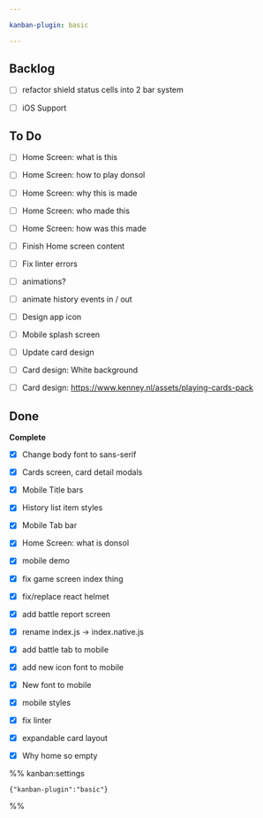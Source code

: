 ```yaml
---

kanban-plugin: basic

---
```


## Backlog

- [ ] refactor shield status cells into 2 bar system
- [ ] iOS Support


## To Do

- [ ] Home Screen: what is this
- [ ] Home Screen: how to play donsol
- [ ] Home Screen: why this is made
- [ ] Home Screen: who made this
- [ ] Home Screen: how was this made
- [ ] Finish Home screen content
- [ ] Fix linter errors
- [ ] animations?
- [ ] animate history events in / out
- [ ] Design app icon
- [ ] Mobile splash screen
- [ ] Update card design
- [ ] Card design: White background
- [ ] Card design: https://www.kenney.nl/assets/playing-cards-pack


## Done

**Complete**
- [x] Change body font to sans-serif
- [x] Cards screen, card detail modals
- [x] Mobile Title bars
- [x] History list item styles
- [x] Mobile Tab bar
- [x] Home Screen: what is donsol
- [x] mobile demo
- [x] fix game screen index thing
- [x] fix/replace react helmet
- [x] add battle report screen
- [x] rename index.js -> index.native.js
- [x] add battle tab to mobile
- [x] add new icon font to mobile
- [x] New font to mobile
- [x] mobile styles
- [x] fix linter
- [x] expandable card layout
- [x] Why home so empty




%% kanban:settings
```
{"kanban-plugin":"basic"}
```
%%
